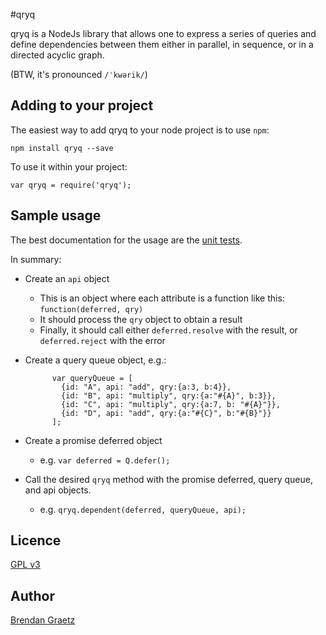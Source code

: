 #qryq

qryq is a NodeJs library that allows one to express a series of queries and define dependencies between them either in parallel, in sequence, or in a directed acyclic graph.

(BTW, it's pronounced `/ˈkwərik/`)

## Adding to your project

The easiest way to add qryq to your node project is to use `npm`:

`npm install qryq --save`

To use it within your project:

`var qryq = require('qryq');`

## Sample usage

The best documentation for the usage are the [unit tests](https://github.com/bguiz/qryq/blob/master/test.js).

In summary:

- Create an `api` object
	- This is an object where each attribute is a function like this: `function(deferred, qry)`
	- It should process the `qry` object to obtain a result
	- Finally, it should call either `deferred.resolve` with the result, or `deferred.reject` with the error

- Create a query queue object, e.g.:

            var queryQueue = [
              {id: "A", api: "add", qry:{a:3, b:4}},
              {id: "B", api: "multiply", qry:{a:"#{A}", b:3}},
              {id: "C", api: "multiply", qry:{a:7, b: "#{A}"}},
              {id: "D", api: "add", qry:{a:"#{C}", b:"#{B}"}}
            ];

- Create a promise deferred object
	- e.g. `var deferred = Q.defer();`

- Call the desired `qryq` method with the promise deferred, query queue, and api objects.
	- e.g. `qryq.dependent(deferred, queryQueue, api);`

## Licence

[GPL v3](https://github.com/bguiz/qryq/blob/master/LICENCE.md)

## Author

[Brendan Graetz](http://bguiz.com)
